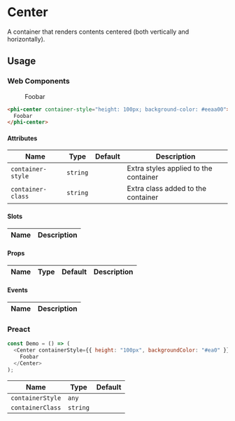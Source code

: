 # Center

A container that renders contents centered (both vertically and horizontally).

## Usage

<script setup>
import "./demo.tsx";
</script>

### Web Components

<figure>
  <phi-center container-style="height: 100px; background-color: #eeaa00">
    Foobar
  </phi-center>
</figure>

```html
<phi-center container-style="height: 100px; background-color: #eeaa00">
  Foobar
</phi-center>
```

#### Attributes

| Name              | Type     | Default | Description                           |
|-------------------|----------|---------|---------------------------------------|
| `container-style` | `string` |         | Extra styles applied to the container |
| `container-class` | `string` |         | Extra class added to the container    |

#### Slots

| Name | Description |
|------|-------------|

#### Props

| Name | Type | Default | Description |
|------|------|---------|-------------|

#### Events

| Name | Description |
|------|-------------|

### Preact

<figure>
  <phi-center-demo />
</figure>

```js
const Demo = () => (
  <Center containerStyle={{ height: "100px", backgroundColor: "#ea0" }}>
    Foobar
  </Center>
);
```

| Name             | Type     | Default |
|------------------|----------|---------|
| `containerStyle` | `any`    |         |
| `containerClass` | `string` |         |
